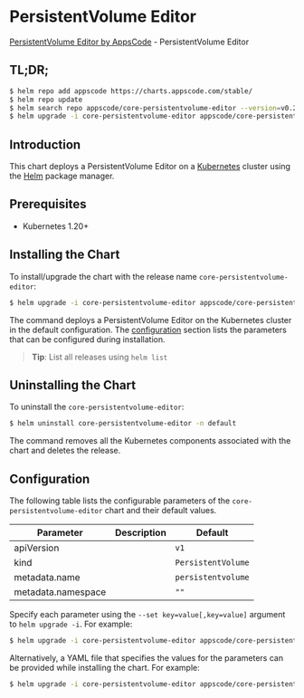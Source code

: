 # PersistentVolume Editor

[PersistentVolume Editor by AppsCode](https://appscode.com) - PersistentVolume Editor

## TL;DR;

```bash
$ helm repo add appscode https://charts.appscode.com/stable/
$ helm repo update
$ helm search repo appscode/core-persistentvolume-editor --version=v0.25.0
$ helm upgrade -i core-persistentvolume-editor appscode/core-persistentvolume-editor -n default --create-namespace --version=v0.25.0
```

## Introduction

This chart deploys a PersistentVolume Editor on a [Kubernetes](http://kubernetes.io) cluster using the [Helm](https://helm.sh) package manager.

## Prerequisites

- Kubernetes 1.20+

## Installing the Chart

To install/upgrade the chart with the release name `core-persistentvolume-editor`:

```bash
$ helm upgrade -i core-persistentvolume-editor appscode/core-persistentvolume-editor -n default --create-namespace --version=v0.25.0
```

The command deploys a PersistentVolume Editor on the Kubernetes cluster in the default configuration. The [configuration](#configuration) section lists the parameters that can be configured during installation.

> **Tip**: List all releases using `helm list`

## Uninstalling the Chart

To uninstall the `core-persistentvolume-editor`:

```bash
$ helm uninstall core-persistentvolume-editor -n default
```

The command removes all the Kubernetes components associated with the chart and deletes the release.

## Configuration

The following table lists the configurable parameters of the `core-persistentvolume-editor` chart and their default values.

|     Parameter      | Description |            Default            |
|--------------------|-------------|-------------------------------|
| apiVersion         |             | <code>v1</code>               |
| kind               |             | <code>PersistentVolume</code> |
| metadata.name      |             | <code>persistentvolume</code> |
| metadata.namespace |             | <code>""</code>               |


Specify each parameter using the `--set key=value[,key=value]` argument to `helm upgrade -i`. For example:

```bash
$ helm upgrade -i core-persistentvolume-editor appscode/core-persistentvolume-editor -n default --create-namespace --version=v0.25.0 --set apiVersion=v1
```

Alternatively, a YAML file that specifies the values for the parameters can be provided while
installing the chart. For example:

```bash
$ helm upgrade -i core-persistentvolume-editor appscode/core-persistentvolume-editor -n default --create-namespace --version=v0.25.0 --values values.yaml
```
